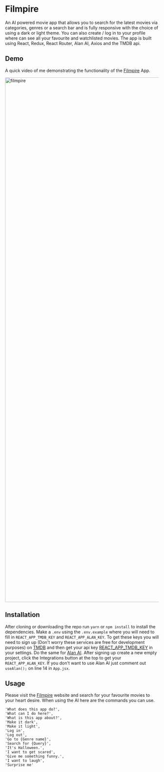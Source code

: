 # Filmpire

An AI powered movie app that allows you to search for the latest movies via categories, genres or a search bar and is fully responsive with the choice of using a dark or light theme. You can also create / log in to your profile where can see all your favourite and watchlisted movies. The app is built using React, Redux, React Router, Alan AI, Axios and the TMDB api.

## Demo

A quick video of me demonstrating the functionality of the [Filmpire](https://youtu.be/c71ldRjYOzs) App.

<img width="1717" alt="filmpire" src="https://user-images.githubusercontent.com/85605968/233777017-aed32ff5-2824-4bce-a30f-e41cb2611f1b.png">

## Installation

After cloning or downloading the repo run ``yarn`` or ``npm install`` to install the dependencies. Make a ``.env`` using the ``.env.example`` where you will need to fill in ``REACT_APP_TMDB_KEY`` and ``REACT_APP_ALAN_KEY``. To get these keys you will need to sign up (Don't worry these services are free for development purposes) on [TMDB](https://www.themoviedb.org) and then get your api key [REACT_APP_TMDB_KEY](https://www.themoviedb.org/settings/api) in your settings. Do the same for [Alan AI](https://alan.app). After signing up create a new empty project, click the Integrations button at the top to get your ``REACT_APP_ALAN_KEY``. If you don't want to use Alan AI just comment out ``useAlan();`` on line 14 in ``App.jsx``.

## Usage

Please visit the [Filmpire](https://filmpire-omega.vercel.app) website and search for your favourite movies to your heart desire. When using the AI here are the commands you can use.

```
'What does this app do?',
'What can I do here?',
'What is this app about?',
'Make it dark',
'Make it light',
'Log in',
'Log out',
'Go to {Genre name}',
'Search for {Query}',
'It's Halloween.',
'I want to get scared',
'Give me something funny.',
'I want to laugh',
'Surprise me'
```
